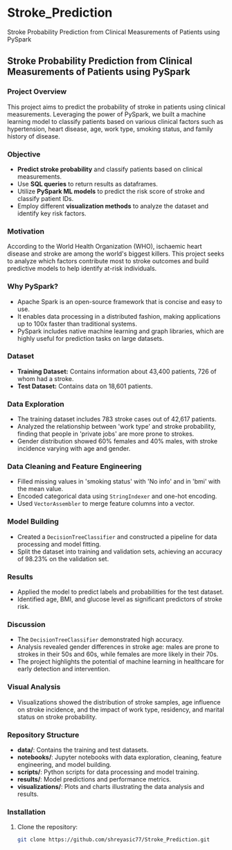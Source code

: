 # Stroke_Prediction
Stroke Probability Prediction from Clinical Measurements of Patients using PySpark

## Stroke Probability Prediction from Clinical Measurements of Patients using PySpark

### Project Overview
This project aims to predict the probability of stroke in patients using clinical measurements. Leveraging the power of PySpark, we built a machine learning model to classify patients based on various clinical factors such as hypertension, heart disease, age, work type, smoking status, and family history of disease.

### Objective
- **Predict stroke probability** and classify patients based on clinical measurements.
- Use **SQL queries** to return results as dataframes.
- Utilize **PySpark ML models** to predict the risk score of stroke and classify patient IDs.
- Employ different **visualization methods** to analyze the dataset and identify key risk factors.

### Motivation
According to the World Health Organization (WHO), ischaemic heart disease and stroke are among the world's biggest killers. This project seeks to analyze which factors contribute most to stroke outcomes and build predictive models to help identify at-risk individuals.

### Why PySpark?
- Apache Spark is an open-source framework that is concise and easy to use.
- It enables data processing in a distributed fashion, making applications up to 100x faster than traditional systems.
- PySpark includes native machine learning and graph libraries, which are highly useful for prediction tasks on large datasets.

### Dataset
- **Training Dataset:** Contains information about 43,400 patients, 726 of whom had a stroke.
- **Test Dataset:** Contains data on 18,601 patients.

### Data Exploration
- The training dataset includes 783 stroke cases out of 42,617 patients.
- Analyzed the relationship between 'work type' and stroke probability, finding that people in 'private jobs' are more prone to strokes.
- Gender distribution showed 60% females and 40% males, with stroke incidence varying with age and gender.

### Data Cleaning and Feature Engineering
- Filled missing values in 'smoking status' with 'No info' and in 'bmi' with the mean value.
- Encoded categorical data using `StringIndexer` and one-hot encoding.
- Used `VectorAssembler` to merge feature columns into a vector.

### Model Building
- Created a `DecisionTreeClassifier` and constructed a pipeline for data processing and model fitting.
- Split the dataset into training and validation sets, achieving an accuracy of 98.23% on the validation set.

### Results
- Applied the model to predict labels and probabilities for the test dataset.
- Identified age, BMI, and glucose level as significant predictors of stroke risk.

### Discussion
- The `DecisionTreeClassifier` demonstrated high accuracy.
- Analysis revealed gender differences in stroke age: males are prone to strokes in their 50s and 60s, while females are more likely in their 70s.
- The project highlights the potential of machine learning in healthcare for early detection and intervention.

### Visual Analysis
- Visualizations showed the distribution of stroke samples, age influence on stroke incidence, and the impact of work type, residency, and marital status on stroke probability.

### Repository Structure
- **data/**: Contains the training and test datasets.
- **notebooks/**: Jupyter notebooks with data exploration, cleaning, feature engineering, and model building.
- **scripts/**: Python scripts for data processing and model training.
- **results/**: Model predictions and performance metrics.
- **visualizations/**: Plots and charts illustrating the data analysis and results.

### Installation
1. Clone the repository:
   ```bash
   git clone https://github.com/shreyasic77/Stroke_Prediction.git
